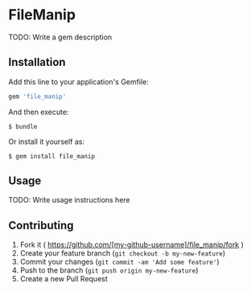 # FileManip

TODO: Write a gem description

## Installation

Add this line to your application's Gemfile:

```ruby
gem 'file_manip'
```

And then execute:

    $ bundle

Or install it yourself as:

    $ gem install file_manip

## Usage

TODO: Write usage instructions here

## Contributing

1. Fork it ( https://github.com/[my-github-username]/file_manip/fork )
2. Create your feature branch (`git checkout -b my-new-feature`)
3. Commit your changes (`git commit -am 'Add some feature'`)
4. Push to the branch (`git push origin my-new-feature`)
5. Create a new Pull Request
